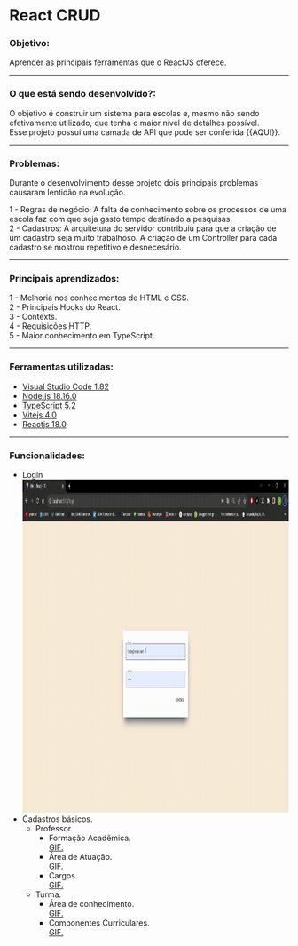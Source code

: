 <h1>React CRUD</h1>

<h3>Objetivo:</h3>
Aprender as principais ferramentas que o ReactJS oferece.

------------
<h3>O que está sendo desenvolvido?:</h3>
O objetivo é construir um sistema para escolas e, mesmo não sendo efetivamente utilizado, que tenha o maior nível de detalhes possível.<br>
Esse projeto possui uma camada de API que pode ser conferida {{AQUI}}.

------------
<h3>Problemas:</h3>
Durante o desenvolvimento desse projeto dois principais problemas causaram lentidão na evolução.

1 - Regras de negócio: A falta de conhecimento sobre os processos de uma escola faz com que seja gasto tempo destinado a pesquisas.<br>
2 - Cadastros: A arquitetura do servidor contribuiu para que a criação de um cadastro seja muito trabalhoso. A criação de um Controller para cada cadastro se mostrou repetitivo e desnecesário. 

------------
<h3>Principais aprendizados:</h3>

1 - Melhoria nos conhecimentos de HTML e CSS.<br>
2 - Principais Hooks do React.<br>
3 - Contexts.<br>
4 - Requisições HTTP.<br>
5 - Maior conhecimento em TypeScript.<br>

------------
<h3>Ferramentas utilizadas:</h3>

-  [Visual Studio Code 1.82](https://code.visualstudio.com/ "Visual Studio Code")
-  [Node.js 18.16.0](https://nodejs.org/en "Node.js 18.16.0")
-  [TypeScript 5.2](https://devblogs.microsoft.com/typescript/announcing-typescript-5-2/ "TypeScript 5.2")
-  [Vitejs 4.0](https://vitejs.dev/ "Vitejs 4.0")
-  [Reactjs 18.0](https://pt-br.legacy.reactjs.org/ "Reactjs 18.0")

------------
<h3>Funcionalidades:</h3>

- Login </br>
    <img src="https://github.com/talesxavier1/Arquivos/blob/main/React%20CRUD/Login.gif?raw=true" width="700" height="600">
- Cadastros básicos.
    - Professor.
        - Formação Acadêmica. </br>
            [GIF.](https://raw.githubusercontent.com/talesxavier1/Arquivos/main/React%20CRUD/Cadastros%20Gerais%20-%20Professor%20-%20Formação%20Acadêmica.gif "GIF")
        - Área de Atuação. </br>
            [GIF.](XX "GIF")
        - Cargos. </br>
            [GIF.](XX "GIF")
    - Turma.
        - Área de conhecimento. </br>
            [GIF.](XX "GIF")
        - Componentes Curriculares. </br>
            [GIF.](XX "GIF")
        

<!-- - Login </br>
    [- GIF.](https://github.com/talesxavier1/Arquivos/blob/main/React%20CRUD/Cadastros%20Gerais%20-%20Turma%20-%20Componentes%20Curriculares.gif?raw=true "GIF")
- Cadastros básicos.
    - Professor.
        - Formação Acadêmica. </br>
            [GIF.](https://raw.githubusercontent.com/talesxavier1/Arquivos/main/React%20CRUD/Cadastros%20Gerais%20-%20Professor%20-%20Formação%20Acadêmica.gif "GIF")
        - Área de Atuação. </br>
            [GIF.](XX "GIF")
        - Cargos. </br>
            [GIF.](XX "GIF")
    - Turma.
        - Área de conhecimento. </br>
            [GIF.](XX "GIF")
        - Componentes Curriculares. </br>
            [GIF.](XX "GIF")
         -->